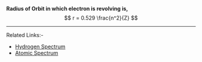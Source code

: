 **Radius of Orbit in which electron is revolving is,**
$$
r = 0.529 \frac{n^2}{Z}
$$

---
Related Links:-
- [Hydrogen Spectrum](Hydrogen%20Spectrum.md) 
- [Atomic Spectrum](Atomic%20Spectrum.md) 

